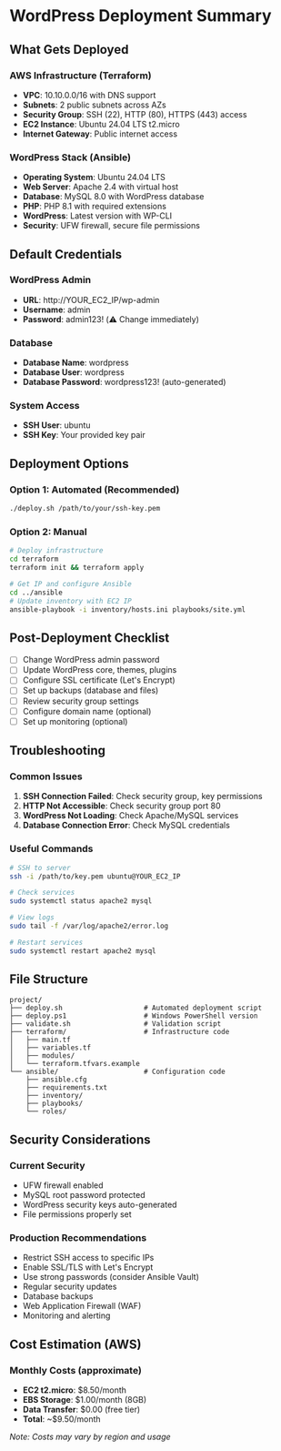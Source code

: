 # WordPress Deployment Summary

## What Gets Deployed

### AWS Infrastructure (Terraform)
- **VPC**: 10.10.0.0/16 with DNS support
- **Subnets**: 2 public subnets across AZs
- **Security Group**: SSH (22), HTTP (80), HTTPS (443) access
- **EC2 Instance**: Ubuntu 24.04 LTS t2.micro
- **Internet Gateway**: Public internet access

### WordPress Stack (Ansible)
- **Operating System**: Ubuntu 24.04 LTS
- **Web Server**: Apache 2.4 with virtual host
- **Database**: MySQL 8.0 with WordPress database
- **PHP**: PHP 8.1 with required extensions
- **WordPress**: Latest version with WP-CLI
- **Security**: UFW firewall, secure file permissions

## Default Credentials

### WordPress Admin
- **URL**: http://YOUR_EC2_IP/wp-admin
- **Username**: admin
- **Password**: admin123! (⚠️ Change immediately)

### Database
- **Database Name**: wordpress
- **Database User**: wordpress
- **Database Password**: wordpress123! (auto-generated)

### System Access
- **SSH User**: ubuntu
- **SSH Key**: Your provided key pair

## Deployment Options

### Option 1: Automated (Recommended)
```bash
./deploy.sh /path/to/your/ssh-key.pem
```

### Option 2: Manual
```bash
# Deploy infrastructure
cd terraform
terraform init && terraform apply

# Get IP and configure Ansible
cd ../ansible
# Update inventory with EC2 IP
ansible-playbook -i inventory/hosts.ini playbooks/site.yml
```

## Post-Deployment Checklist

- [ ] Change WordPress admin password
- [ ] Update WordPress core, themes, plugins
- [ ] Configure SSL certificate (Let's Encrypt)
- [ ] Set up backups (database and files)
- [ ] Review security group settings
- [ ] Configure domain name (optional)
- [ ] Set up monitoring (optional)

## Troubleshooting

### Common Issues
1. **SSH Connection Failed**: Check security group, key permissions
2. **HTTP Not Accessible**: Check security group port 80
3. **WordPress Not Loading**: Check Apache/MySQL services
4. **Database Connection Error**: Check MySQL credentials

### Useful Commands
```bash
# SSH to server
ssh -i /path/to/key.pem ubuntu@YOUR_EC2_IP

# Check services
sudo systemctl status apache2 mysql

# View logs
sudo tail -f /var/log/apache2/error.log

# Restart services
sudo systemctl restart apache2 mysql
```

## File Structure
```
project/
├── deploy.sh                    # Automated deployment script
├── deploy.ps1                   # Windows PowerShell version
├── validate.sh                  # Validation script
├── terraform/                   # Infrastructure code
│   ├── main.tf
│   ├── variables.tf
│   ├── modules/
│   └── terraform.tfvars.example
└── ansible/                     # Configuration code
    ├── ansible.cfg
    ├── requirements.txt
    ├── inventory/
    ├── playbooks/
    └── roles/
```

## Security Considerations

### Current Security
- UFW firewall enabled
- MySQL root password protected
- WordPress security keys auto-generated
- File permissions properly set

### Production Recommendations
- Restrict SSH access to specific IPs
- Enable SSL/TLS with Let's Encrypt
- Use strong passwords (consider Ansible Vault)
- Regular security updates
- Database backups
- Web Application Firewall (WAF)
- Monitoring and alerting

## Cost Estimation (AWS)

### Monthly Costs (approximate)
- **EC2 t2.micro**: $8.50/month
- **EBS Storage**: $1.00/month (8GB)
- **Data Transfer**: $0.00 (free tier)
- **Total**: ~$9.50/month

*Note: Costs may vary by region and usage*
